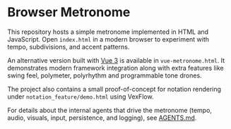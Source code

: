 # Browser Metronome

This repository hosts a simple metronome implemented in HTML and JavaScript. Open `index.html` in a modern browser to experiment with tempo, subdivisions, and accent patterns.

An alternative version built with [Vue 3](https://vuejs.org/) is available in
`vue-metronome.html`. It demonstrates modern framework integration along with
extra features like swing feel, polymeter, polyrhythm and programmable tone
drones.

The project also contains a small proof-of-concept for notation rendering under `notation_feature/demo.html` using VexFlow.

For details about the internal agents that drive the metronome (tempo, audio, visuals, input, persistence, and logging), see [AGENTS.md](AGENTS.md).

